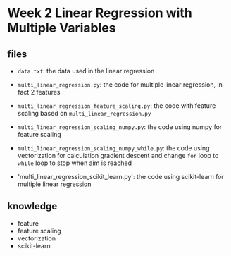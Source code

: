 # Week 2 Linear Regression with Multiple Variables

## files

- `data.txt`: the data used in the linear regression


- `multi_linear_regression.py`: the code for multiple linear regression, in fact 2 features


- `multi_linear_regression_feature_scaling.py`: the code with feature scaling based on `multi_linear_regression.py`


- `multi_linear_regression_scaling_numpy.py`: the code using numpy for feature scaling


- `multi_linear_regression_scaling_numpy_while.py`:  the code using vectorization for calculation gradient descent and change `for` loop to `while` loop to stop when aim is reached


- 'multi_linear_regression_scikit_learn.py': the code using scikit-learn for multiple linear regression


## knowledge
- feature
- feature scaling
- vectorization
- scikit-learn
